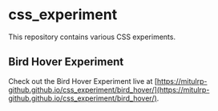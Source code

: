 # css_experiment

This repository contains various CSS experiments.

## Bird Hover Experiment

Check out the Bird Hover Experiment live at [https://mitulrp-github.github.io/css_experiment/bird_hover/](https://mitulrp-github.github.io/css_experiment/bird_hover/).
